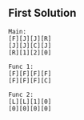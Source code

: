 First Solution
--------------

```
Main:
[F][J][J][R]
[J][J][C][J]
[R][1][2][0]

Func 1:
[F][F][F][F]
[F][F][F][C]

Func 2:
[L][L][1][0]
[0][0][0][0]
```
